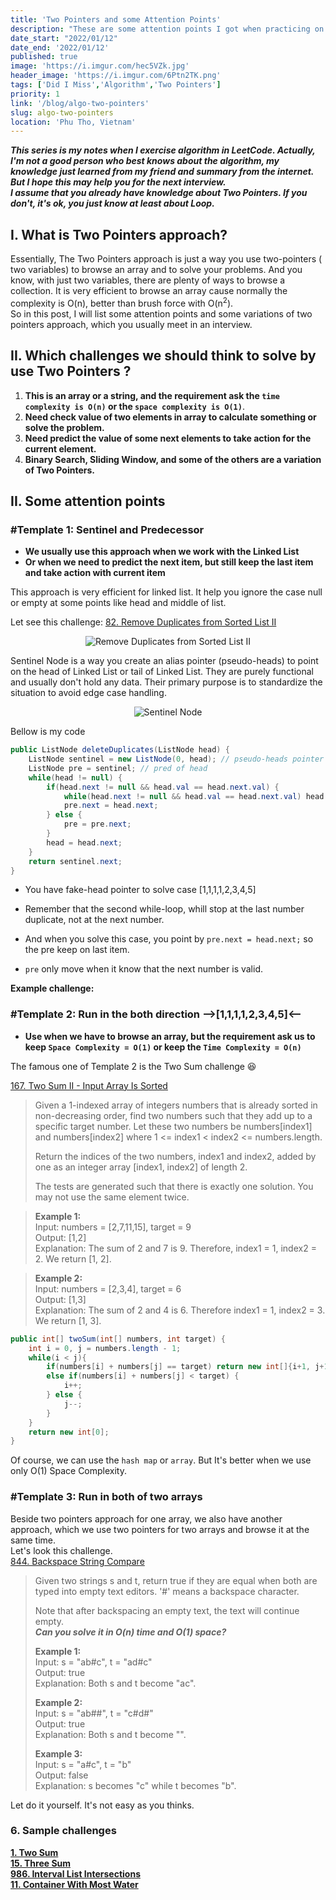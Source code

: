 ```yaml
---
title: 'Two Pointers and some Attention Points'
description: "These are some attention points I got when practicing on leetcode. These can help you succeed in the first submit, and the Interviewer will like that."
date_start: "2022/01/12"
date_end: '2022/01/12'
published: true
image: 'https://i.imgur.com/hec5VZk.jpg'
header_image: 'https://i.imgur.com/6Ptn2TK.png'
tags: ['Did I Miss','Algorithm','Two Pointers']
priority: 1
link: '/blog/algo-two-pointers'
slug: algo-two-pointers
location: 'Phu Tho, Vietnam'
---
```


_**This series is my notes when I exercise algorithm in LeetCode. Actually, I'm not a good person who best knows about the algorithm, my knowledge just learned from my friend and summary from the internet. But I hope this may help you for the next interview.  
I assume that you already have knowledge about Two Pointers. If you don't, it's ok, you just know at least about Loop.**_

## I. What is Two Pointers approach?

Essentially, The Two Pointers approach is just a way you use two-pointers ( two variables) to browse an array and to solve your problems. And you know, with just two variables, there are plenty of ways to browse a collection. It is very efficient to browse an array cause normally the complexity is O(n), better than brush force with O(n<sup>2</sup>).  
So in this post, I will list some attention points and some variations of two pointers approach, which you usually meet in an interview.

## II. Which challenges we should think to solve by use Two Pointers ?

1. **This is an array or a string, and the requirement ask the `time complexity is O(n)` or the `space complexity is O(1)`**.
2. **Need check value of two elements in array to calculate something or solve the problem.**
3. **Need predict the value of some next elements to take action for the current element.**
4. **Binary Search, Sliding Window, and some of the others are a variation of Two Pointers.**

## II. Some attention points

### #Template 1: Sentinel and Predecessor

* **We usually use this approach when we work with the Linked List**
* **Or when we need to predict the next item, but still keep the last item and take action with current item**

This approach is very efficient for linked list. It help you ignore the case null or empty at some points like head and middle of list.

Let see this challenge: [82. Remove Duplicates from Sorted List II][82]
<p align="center" width="100%">
    <img src="https://i.imgur.com/UuTA63k.png" alt="Remove Duplicates from Sorted List II"/>
</p>

Sentinel Node is a way you create an alias pointer (pseudo-heads) to point on the head of Linked List or tail of Linked List. They are purely functional and usually don't hold any data. Their primary purpose is to standardize the situation to avoid edge case handling.

<p align="center" width="100%">
    <img src="https://i.imgur.com/83lcRrs.png" alt="Sentinel Node"/>
</p>

Bellow is my code

```java
public ListNode deleteDuplicates(ListNode head) {
    ListNode sentinel = new ListNode(0, head); // pseudo-heads pointer
    ListNode pre = sentinel; // pred of head
    while(head != null) {
        if(head.next != null && head.val == head.next.val) {
            while(head.next != null && head.val == head.next.val) head = head.next;
            pre.next = head.next;
        } else {
            pre = pre.next;
        }
        head = head.next;
    }
    return sentinel.next;
}
```

* You have fake-head pointer to solve case [1,1,1,1,2,3,4,5]
* Remember that the second while-loop, whill stop at the last number duplicate, not at the next number.
* And when you solve this case, you point by `pre.next = head.next;` so the pre keep on last item.

* `pre` only move when it know that the next number is valid.

**Example challenge:**  

### #Template 2: Run in the both direction -->[1,1,1,1,2,3,4,5]<--

* **Use when we have to browse an array, but the requirement ask us to keep `Space Complexity = O(1)` or keep the `Time Complexity = O(n)`**

The famous one of Template 2 is the Two Sum challenge 😆

[167. Two Sum II - Input Array Is Sorted][167]

>Given a 1-indexed array of integers numbers that is already sorted in non-decreasing order, find two numbers such that they add up to a specific target number. Let these two numbers be numbers[index1] and numbers[index2] where 1 <= index1 < index2 <= numbers.length.
>
>Return the indices of the two numbers, index1 and index2, added by one as an integer array [index1, index2] of length 2.
>
>The tests are generated such that there is exactly one solution. You may not use the same element twice.

>**Example 1:**  
>Input: numbers = [2,7,11,15], target = 9  
Output: [1,2]  
Explanation: The sum of 2 and 7 is 9. Therefore, index1 = 1, index2 = 2. We return [1, 2].

>**Example 2:**   
>Input: numbers = [2,3,4], target = 6  
>Output: [1,3]  
>Explanation: The sum of 2 and 4 is 6. Therefore index1 = 1, index2 = 3. We return [1, 3].

```java
public int[] twoSum(int[] numbers, int target) {
    int i = 0, j = numbers.length - 1;
    while(i < j){
        if(numbers[i] + numbers[j] == target) return new int[]{i+1, j+1};
        else if(numbers[i] + numbers[j] < target) {
            i++;
        } else {
            j--;
        }
    }
    return new int[0];
}
```

Of course, we can use the `hash map` or `array`. But It's better when we use only O(1) Space Complexity.

### #Template 3: Run in both of two arrays

Beside two pointers approach for one array, we also have another approach, which we use two pointers for two arrays and browse it at the same time.  
Let's look this challenge.  
[844. Backspace String Compare][844]

>Given two strings s and t, return true if they are equal when both are typed into empty text editors. '#' means a backspace character.
>
>Note that after backspacing an empty text, the text will continue empty.  
>_**Can you solve it in O(n) time and O(1) space?**_  
>
>**Example 1:**  
>Input: s = "ab#c", t = "ad#c"  
>Output: true  
>Explanation: Both s and t become "ac".  
>
>**Example 2:**  
>Input: s = "ab##", t = "c#d#"  
>Output: true  
>Explanation: Both s and t become "".  
>
>**Example 3:**  
>Input: s = "a#c", t = "b"  
>Output: false  
>Explanation: s becomes "c" while t becomes "b".  

Let do it yourself. It's not easy as you thinks.

### 6. Sample challenges

[**1. Two Sum**][1]  
[**15. Three Sum**][15]  
[**986. Interval List Intersections**][986]  
[**11. Container With Most Water**][11]

[1]: https://leetcode.com/problems/two-sum/
[15]: https://leetcode.com/problems/3sum/
[82]: https://leetcode.com/problems/remove-duplicates-from-sorted-list-ii/
[167]: https://leetcode.com/problems/two-sum-ii-input-array-is-sorted/
[844]: https://leetcode.com/problems/backspace-string-compare/
[986]: https://leetcode.com/problems/interval-list-intersections/
[11]: https://leetcode.com/problems/container-with-most-water/
